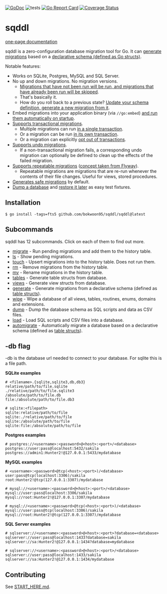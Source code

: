 [![GoDoc](https://img.shields.io/badge/pkg.go.dev-ddl-blue)](https://pkg.go.dev/github.com/bokwoon95/sqddl/ddl)
![tests](https://github.com/bokwoon95/sqddl/actions/workflows/tests.yml/badge.svg?branch=main)
[![Go Report Card](https://goreportcard.com/badge/github.com/bokwoon95/sqddl)](https://goreportcard.com/report/github.com/bokwoon95/sqddl)
[![Coverage Status](https://coveralls.io/repos/github/bokwoon95/sqddl/badge.svg?branch=main)](https://coveralls.io/github/bokwoon95/sqddl?branch=main)

# sqddl

[one-page documentation](https://bokwoon.neocities.org/sqddl.html)

sqddl is a zero-configuration database migration tool for Go. It can [generate migrations](https://bokwoon.neocities.org/sqddl.html#generate) based on a [declarative schema (defined as Go structs)](https://bokwoon.neocities.org/sqddl.html#table-structs).

Notable features:

- Works on SQLite, Postgres, MySQL and SQL Server.
- No up and down migrations. No migration versions.
    - [Migrations that have not been run will be run, and migrations that have already been run will be skipped](https://bokwoon.neocities.org/sqddl.html#migrate).
    - That's basically it.
    - How do you roll back to a previous state? [Update your schema definition, generate a new migration from it](https://bokwoon.neocities.org/sqddl.html#rollback).
- Embed migrations into your application binary (via `//go:embed`) [and run them automatically on startup](https://bokwoon.neocities.org/sqddl.html#running-embedded-migrations-on-startup).
- [Supports transactional migrations](https://bokwoon.neocities.org/sqddl.html#transactional-migrations).
    - Multiple migrations can run [in a single transaction](https://bokwoon.neocities.org/sqddl.html#transactional-migrations).
    - Or a migration can be run [in its own transaction](https://bokwoon.neocities.org/sqddl.html#tx).
    - Or a migration can explicitly [opt out of transactions](https://bokwoon.neocities.org/sqddl.html#txoff).
- [Supports undo migrations](https://bokwoon.neocities.org/sqddl.html#undo-migrations).
    - If a non-transactional migration fails, a corresponding undo migration can optionally be defined to clean up the effects of the failed migration.
- [Supports repeatable migrations](https://bokwoon.neocities.org/sqddl.html#repeatable-migrations) ([concept taken from Flyway](https://flywaydb.org/documentation/tutorials/repeatable)).
    - Repeatable migrations are migrations that are re-run whenever the contents of their file changes. Useful for views, stored procedures.
- [Generates safe migrations](https://bokwoon.neocities.org/sqddl.html#safe-migrations) by default.
- [Dump a database](https://bokwoon.neocities.org/sqddl.html#dump) and [restore it later](https://bokwoon.neocities.org/sqddl.html#load) as easy test fixtures.

## Installation

```shell
$ go install -tags=fts5 github.com/bokwoon95/sqddl/sqddl@latest
```

## Subcommands

sqddl has 12 subcommands. Click on each of them to find out more.

- [migrate](https://bokwoon.neocities.org/sqddl.html#migrate) - Run pending migrations and add them to the history table.
- [ls](https://bokwoon.neocities.org/sqddl.html#ls) - Show pending migrations.
- [touch](https://bokwoon.neocities.org/sqddl.html#touch) - Upsert migrations into to the history table. Does not run them.
- [rm](https://bokwoon.neocities.org/sqddl.html#rm) - Remove migrations from the history table.
- [mv](https://bokwoon.neocities.org/sqddl.html#mv) - Rename migrations in the history table.
- [tables](https://bokwoon.neocities.org/sqddl.html#tables) - Generate table structs from database.
- [views](https://bokwoon.neocities.org/sqddl.html#views) - Generate view structs from database.
- [generate](https://bokwoon.neocities.org/sqddl.html#generate) - Generate migrations from a declarative schema (defined as [table structs](https://bokwoon.neocities.org/sqddl.html#table-structs)).
- [wipe](https://bokwoon.neocities.org/sqddl.html#wipe) - Wipe a database of all views, tables, routines, enums, domains and extensions.
- [dump](https://bokwoon.neocities.org/sqddl.html#dump) - Dump the database schema as SQL scripts and data as CSV files.
- [load](https://bokwoon.neocities.org/sqddl.html#load) - Load SQL scripts and CSV files into a database.
- [automigrate](https://bokwoon.neocities.org/sqddl.html#automigrate) - Automatically migrate a database based on a declarative schema (defined as [table structs](https://bokwoon.neocities.org/sqddl.html#table-structs)).

## -db flag

-db is the database url needed to connect to your database. For sqlite this is a file path.

**SQLite examples**

```shell
# <filename>.{sqlite,sqlite3,db,db3}
relative/path/to/file.sqlite
./relative/path/to/file.sqlite3
/absolute/path/to/file.db
file:/absolute/path/to/file.db3

# sqlite:<filepath>
sqlite:relative/path/to/file
sqlite:./relative/path/to/file
sqlite:/absolute/path/to/file
sqlite:file:/absolute/path/to/file
```

**Postgres examples**

```shell
# postgres://<username>:<password>@<host>:<port>/<database>
postgres://user:pass@localhost:5432/sakila
postgres://admin1:Hunter2!@127.0.0.1:5433/mydatabase
```

**MySQL examples**

```shell
# <username>:<password>@tcp(<host>:<port>)/<database>
user:pass@tcp(localhost:3306)/sakila
root:Hunter2!@tcp(127.0.0.1:3307)/mydatabase

# mysql://<username>:<password>@<host>:<port>/<database>
mysql://user:pass@localhost:3306/sakila
mysql://root:Hunter2!@127.0.0.1:3307/mydatabase

# mysql://<username>:<password>@tcp(<host>:<port>)/<database>
mysql://user:pass@tcp(localhost:3306)/sakila
mysql://root:Hunter2!@tcp(127.0.0.1:3307)/mydatabase
```

**SQL Server examples**

```shell
# sqlserver://<username>:<password>@<host>:<port>?database=<database>
sqlserver://user:pass@localhost:1433?database=sakila
sqlserver://sa:Hunter2!@127.0.0.1:1434?database=mydatabase

# sqlserver://<username>:<password>@<host>:<port>/<database>
sqlserver://user:pass@localhost:1433/sakila
sqlserver://sa:Hunter2!@127.0.0.1:1434/mydatabase
```

## Contributing

See [START\_HERE.md](https://github.com/bokwoon95/sqddl/blob/main/ddl/START_HERE.md).
